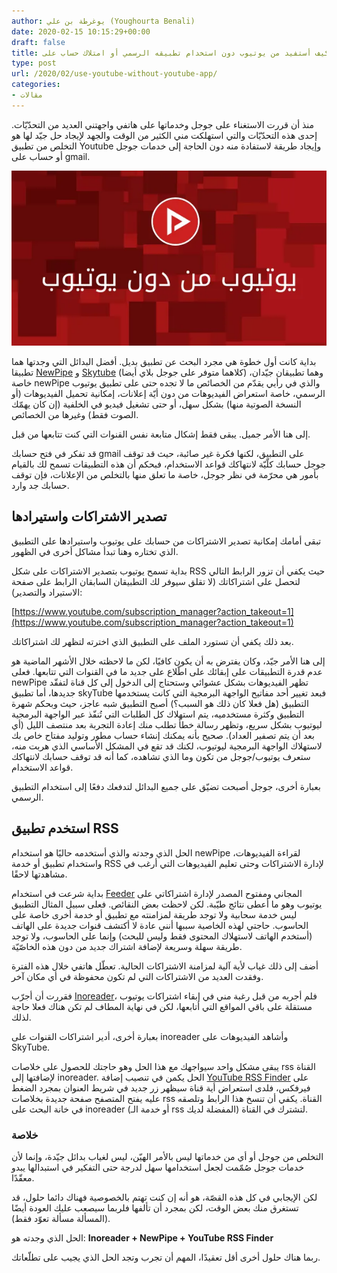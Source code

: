 ```yaml
---
author: يوغرطة بن علي (Youghourta Benali)
date: 2020-02-15 10:15:29+00:00
draft: false
title: كيف أستفيد من يوتيوب دون استخدام تطبيقه الرسمي أو امتلاك حساب على gmail
type: post
url: /2020/02/use-youtube-without-youtube-app/
categories:
- مقالات
---
```


منذ أن قررت الاستغناء على جوجل وخدماتها على هاتفي واجهتني العديد من التحدّيّات. إحدى هذه التحدّيّات والتي استهلكت مني الكثير من الوقت والجهد لإيجاد حل جيّد لها هو التخلص من تطبيق Youtube وإيجاد طريقة لاستفادة منه دون الحاجة إلى خدمات جوجل أو حساب على gmail.




[![](newPipe.png)](newPipe.png)




بداية كانت أول خطوة هي مجرد البحث عن تطبيق بديل. أفضل البدائل التي وجدتها هما تطبيقا [NewPipe](https://f-droid.org/en/packages/org.schabi.newpipe/) و [Skytube](https://f-droid.org/en/packages/free.rm.skytube.oss/) (كلاهما متوفر على جوجل بلاي أيضا) وهما تطبيقان جيّدان، خاصة newPipe والذي في رأيي يقدّم من الخصائص ما لا تجده حتى على تطبيق يوتيوب الرسمي، خاصة استعراض الفيديوهات من دون أيّة إعلانات، إمكانية تحميل الفيديوهات (أو النسخة الصوتية منها) بشكل سهل، أو حتى تشغيل فيديو في الخلفية (إن كان يهمّك الصوت فقط) وغيرها من الخصائص.




إلى هنا الأمر جميل. يبقى فقط إشكال متابعة نفس القنوات التي كنت تتابعها من قبل.




قد تفكر في فتح حسابك gmail على التطبيق، لكنها فكرة غير صائبة، حيث قد توقف جوجل حسابك كلّيّة لانتهاكك قواعد الاستخدام، فبحكم أن هذه التطبيقات تسمح لك بالقيام بأمور هي محرّمة في نظر جوجل، خاصة ما تعلق منها بالتخلص من الإعلانات، فإن توقف حسابك جد وارد.





## تصدير الاشتراكات واستيرادها




تبقى أمامك إمكانية تصدير الاشتراكات من حسابك على يوتيوب واستيرادها على التطبيق الذي تختاره وهنا تبدأ مشاكل أخرى في الظهور.




بداية تسمح يوتيوب بتصدير الاشتراكات على شكل RSS حيث يكفي أن تزور الرابط التالي لتحصل على اشتراكاتك (لا تقلق سيوفر لك التطبيقان السابقان الرابط على صفحة الاستيراد والتصدير):




[https://www.youtube.com/subscription_manager?action_takeout=1](https://www.youtube.com/subscription_manager?action_takeout=1)




بعد ذلك يكفي أن تستورد الملف على التطبيق الذي اخترته لتظهر لك اشتراكاتك.




إلى هنا الأمر جيّد، وكان يفترض به أن يكون كافيًا، لكن ما لاحظته خلال الأشهر الماضية هو عدم قدرة التطبيقات على إبقائك على اطّلاع على جديد ما في القنوات التي تتابعها. فعلى newPipe تظهر الفيديوهات بشكل عشوائي وستحتاج إلى الدخول إلى كل قناة لتفقّد جديدها، أما تطبيق skyTube فبعد تغيير أحد مفاتيح الواجهة البرمجية التي كانت يستخدمها التطبيق (هل فعلا كان ذلك هو السبب؟) أصبح التطبيق شبه عاجز، حيث وبحكم شهرة التطبيق وكثرة مستخدميه، يتم استهلاك كل الطلبات التي تُنفّذ عبر الواجهة البرمجية ليوتيوب بشكل سريع، وتظهر رسالة خطأ تطلب منك إعادة التجربة بعد منتصف الليل (أي بعد أن يتم تصفير العداد). صحيح بأنه يمكنك إنشاء حساب مطور وتوليد مفتاح خاص بك لاستهلاك الواجهة البرمجية ليوتيوب، لكنك قد تقع في المشكل الأساسي الذي هربت منه، ستعرف يوتيوب/جوجل من تكون وما الذي تشاهده، كما أنه قد توقف حسابك لانتهاكك قواعد الاستخدام.




بعبارة أخرى، جوجل أصبحت تضيّق على جميع البدائل لتدفعك دفعًا إلى استخدام التطبيق الرسمي.





## استخدم تطبيق RSS




الحل الذي وجدته والذي أستخدمه حاليًا هو استخدام newPipe لقراءة الفيديوهات، واستخدام تطبيق أو خدمة RSS لإدارة الاشتراكات وحتى تعليم الفيديوهات التي أرغب في مشاهدتها لاحقًا.




بداية شرعت في استخدام [Feeder](https://f-droid.org/en/packages/com.nononsenseapps.feeder/) المجاني ومفتوح المصدر لإدارة اشتراكاتي على يوتيوب وهو ما أعطى نتائج طيّبة. لكن لاحظت بعض النقائص. فعلى سبيل المثال التطبيق ليس خدمة سحابية ولا توجد طريقة لمزامنته مع تطبيق أو خدمة أخرى خاصة على الحاسوب. حاجتي لهذه الخاصية سببها أنني عادة لا أكتشف قنوات جديدة على الهاتف (أستخدم الهاتف لاستهلاك المحتوى فقط وليس للبحث) وإنما على الحاسوب، ولا توجد طريقة سهلة وسريعة لإضافة اشتراك جديد من دون هذه الخاصّيّة.




أضف إلى ذلك غياب لأية آلية لمزامنة الاشتراكات الحالية. تعطّل هاتفي خلال هذه الفترة وفقدت العديد من الاشتراكات التي لم تكون محفوظة في أي مكان آخر.




فقررت أن أجرّب [Inoreader](https://www.inoreader.com/)، فلم أجربه من قبل رغبة مني في إبقاء اشتراكات يوتيوب مستقلة على باقي المواقع التي أتابعها، لكن في نهاية المطاف لم تكن هناك فعلا حاجة لذلك.




بعبارة أخرى، أدير اشتراكات القنوات على inoreader وأشاهد الفيديوهات على SkyTube.




يبقى مشكل واحد سيواجهك مع هذا الحل وهو حاجتك للحصول على خلاصات rss القناة لإضافتها إلى inoreader. الحل يكمن في تنصيب إضافة [YouTube RSS Finder](https://addons.mozilla.org/en-US/firefox/addon/youtube-rss-finder/) على فيرفكس، فلدى استعراض أية قناة سيظهر زر جديد في شريط العنوان بمجرد الضغط عليه يفتح المتصفح صفحة جديدة بخلاصات rss القناة. يكفي أن تنسخ هذا الرابط وتلصقه في خانة البحث على inoreader (أو خدمة الـ rss المفضلة لديك) لتشترك في القناة.





### خلاصة




التخلص من جوجل أو أي من خدماتها ليس بالأمر الهيّن، ليس لغياب بدائل جيّدة، وإنما لأن خدمات جوجل صُمّمت لجعل استخدامها سهل لدرجة حتى التفكير في استبدالها يبدو معقّدًا.




لكن الإيجابي في كل هذه القصّة، هو أنه إن كنت تهتم بالخصوصية فهناك دائما حلول، قد تستغرق منك بعض الوقت، لكن بمجرد أن تألفها فلربما سيصعب عليك العودة أيضًا (المسألة مسألة تعوّد فقط).




الحل الذي وجدته هو: **Inoreader + NewPipe + YouTube RSS Finder**




ربما هناك حلول أخرى أقل تعقيدًا، المهم أن تجرب وتجد الحل الذي يجيب على تطلّعاتك.
